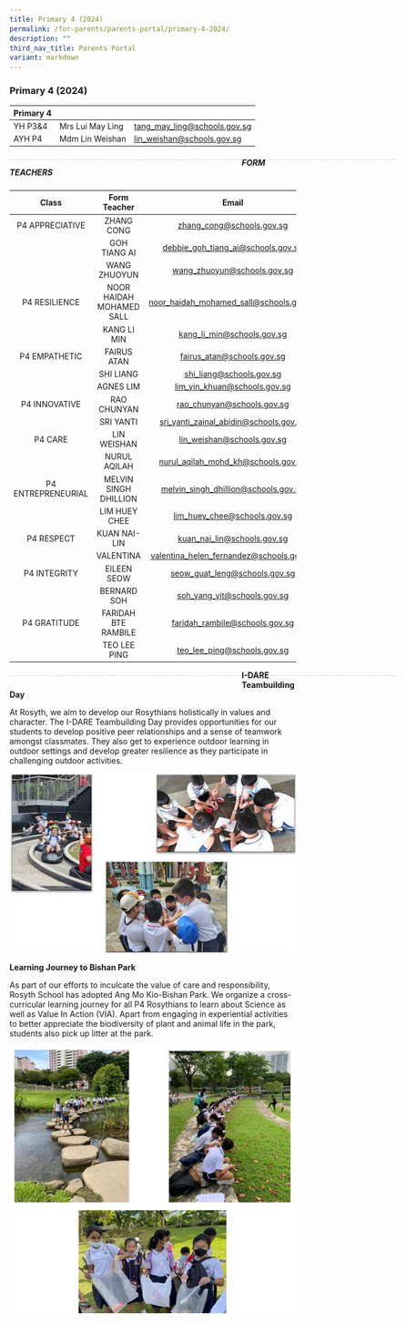 ```yaml
---
title: Primary 4 (2024)
permalink: /for-parents/parents-portal/primary-4-2024/
description: ""
third_nav_title: Parents Portal
variant: markdown
---
```

### Primary 4 (2024)

| Primary 4 |  | |
| -------- | -------- | -------- |
| YH P3&amp;4 | Mrs Lui May Ling | tang_may_ling@schools.gov.sg |
| AYH P4 | Mdm Lin Weishan | lin_weishan@schools.gov.sg |

<div style="line-height: 19.6px; width: 408px; float: left;"><div style="margin-top: 8px; margin-bottom: 8px; line-height: 19.6px; width: 680px; border-bottom: 1px dashed rgb(204, 204, 204); height: 1px; clear: both;"></div></div>

##### FORM TEACHERS

| Class | Form Teacher | Email |
|:---:|:---:|:---:|
| P4 APPRECIATIVE | ZHANG CONG | zhang_cong@schools.gov.sg |
|   | GOH TIANG AI | debbie_goh_tiang_ai@schools.gov.sg |
|   | WANG ZHUOYUN | wang_zhuoyun@schools.gov.sg |
| P4 RESILIENCE | NOOR HAIDAH MOHAMED SALL | noor_haidah_mohamed_sall@schools.gov.sg |
|   | KANG LI MIN | kang_li_min@schools.gov.sg |
| P4 EMPATHETIC | FAIRUS ATAN | fairus_atan@schools.gov.sg |
|   | SHI LIANG | shi_liang@schools.gov.sg |
|   | AGNES LIM | lim_yin_khuan@schools.gov.sg |
| P4 INNOVATIVE | RAO CHUNYAN | rao_chunyan@schools.gov.sg |
|   | SRI YANTI  | 	sri_yanti_zainal_abidin@schools.gov.sg  | 
| P4 CARE | LIN WEISHAN | lin_weishan@schools.gov.sg |
|   | NURUL AQILAH | nurul_aqilah_mohd_kh@schools.gov.sg |
| P4 ENTREPRENEURIAL | MELVIN SINGH DHILLION | melvin_singh_dhillion@schools.gov.sg |
|   | LIM HUEY CHEE | lim_huey_chee@schools.gov.sg |
| P4 RESPECT | KUAN NAI-LIN |	kuan_nai_lin@schools.gov.sg |
|   |  VALENTINA | valentina_helen_fernandez@schools.gov.sg |
| P4 INTEGRITY | EILEEN SEOW | seow_guat_leng@schools.gov.sg |
|   | BERNARD SOH | soh_yang_yit@schools.gov.sg |
| P4 GRATITUDE   |  FARIDAH BTE RAMBILE | faridah_rambile@schools.gov.sg |
|   |  TEO LEE PING | teo_lee_ping@schools.gov.sg |

<div style="line-height: 19.6px; width: 408px; float: left;"><div style="margin-top: 8px; margin-bottom: 8px; line-height: 19.6px; width: 680px; border-bottom: 1px dashed rgb(204, 204, 204); height: 1px; clear: both;"></div></div>

**I-DARE Teambuilding Day**

At Rosyth, we aim to develop our Rosythians holistically in values and character. The I-DARE Teambuilding Day provides opportunities for our students to develop positive peer relationships and a sense of teamwork amongst classmates. They also get to experience outdoor learning in outdoor settings and develop greater resilience as they participate in challenging outdoor activities.

![](/images/P4_1.jpg)

**Learning Journey to Bishan Park**

As part of our efforts to inculcate the value of care and responsibility, Rosyth School has adopted Ang Mo Kio-Bishan Park. We organize a cross-curricular learning journey for all P4 Rosythians to learn about Science as well as Value In Action (VIA). Apart from engaging in experiential activities to better appreciate the biodiversity of plant and animal life in the park, students also pick up litter at the park.

![](/images/P4_2.jpg)